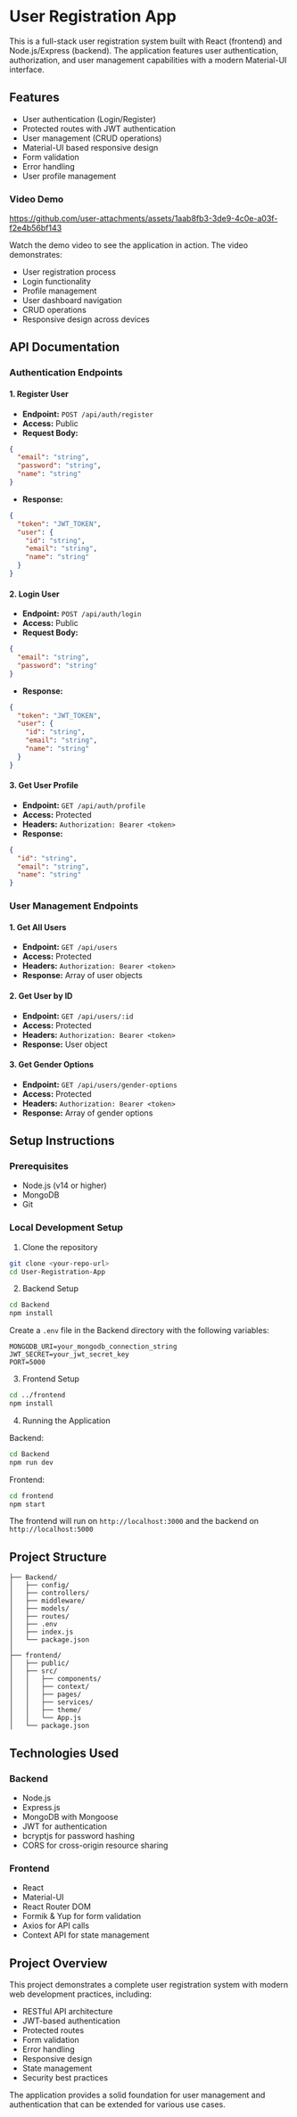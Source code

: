 # User Registration App

This is a full-stack user registration system built with React (frontend) and Node.js/Express (backend). The application features user authentication, authorization, and user management capabilities with a modern Material-UI interface.

## Features

- User authentication (Login/Register)
- Protected routes with JWT authentication
- User management (CRUD operations)
- Material-UI based responsive design
- Form validation
- Error handling
- User profile management

### Video Demo

https://github.com/user-attachments/assets/1aab8fb3-3de9-4c0e-a03f-f2e4b56bf143

Watch the demo video to see the application in action. The video demonstrates:
- User registration process
- Login functionality
- Profile management
- User dashboard navigation
- CRUD operations
- Responsive design across devices

## API Documentation

### Authentication Endpoints

#### 1. Register User
- **Endpoint:** `POST /api/auth/register`
- **Access:** Public
- **Request Body:**
```json
{
  "email": "string",
  "password": "string",
  "name": "string"
}
```
- **Response:** 
```json
{
  "token": "JWT_TOKEN",
  "user": {
    "id": "string",
    "email": "string",
    "name": "string"
  }
}
```

#### 2. Login User
- **Endpoint:** `POST /api/auth/login`
- **Access:** Public
- **Request Body:**
```json
{
  "email": "string",
  "password": "string"
}
```
- **Response:**
```json
{
  "token": "JWT_TOKEN",
  "user": {
    "id": "string",
    "email": "string",
    "name": "string"
  }
}
```

#### 3. Get User Profile
- **Endpoint:** `GET /api/auth/profile`
- **Access:** Protected
- **Headers:** `Authorization: Bearer <token>`
- **Response:**
```json
{
  "id": "string",
  "email": "string",
  "name": "string"
}
```

### User Management Endpoints

#### 1. Get All Users
- **Endpoint:** `GET /api/users`
- **Access:** Protected
- **Headers:** `Authorization: Bearer <token>`
- **Response:** Array of user objects

#### 2. Get User by ID
- **Endpoint:** `GET /api/users/:id`
- **Access:** Protected
- **Headers:** `Authorization: Bearer <token>`
- **Response:** User object

#### 3. Get Gender Options
- **Endpoint:** `GET /api/users/gender-options`
- **Access:** Protected
- **Headers:** `Authorization: Bearer <token>`
- **Response:** Array of gender options

## Setup Instructions

### Prerequisites
- Node.js (v14 or higher)
- MongoDB
- Git

### Local Development Setup

1. Clone the repository
```bash
git clone <your-repo-url>
cd User-Registration-App
```

2. Backend Setup
```bash
cd Backend
npm install
```

Create a `.env` file in the Backend directory with the following variables:
```
MONGODB_URI=your_mongodb_connection_string
JWT_SECRET=your_jwt_secret_key
PORT=5000
```

3. Frontend Setup
```bash
cd ../frontend
npm install
```

4. Running the Application

Backend:
```bash
cd Backend
npm run dev
```

Frontend:
```bash
cd frontend
npm start
```

The frontend will run on `http://localhost:3000` and the backend on `http://localhost:5000`



## Project Structure

```
├── Backend/
│   ├── config/
│   ├── controllers/
│   ├── middleware/
│   ├── models/
│   ├── routes/
│   ├── .env
│   ├── index.js
│   └── package.json
│
├── frontend/
│   ├── public/
│   ├── src/
│   │   ├── components/
│   │   ├── context/
│   │   ├── pages/
│   │   ├── services/
│   │   ├── theme/
│   │   └── App.js
│   └── package.json
```

## Technologies Used

### Backend
- Node.js
- Express.js
- MongoDB with Mongoose
- JWT for authentication
- bcryptjs for password hashing
- CORS for cross-origin resource sharing

### Frontend
- React
- Material-UI
- React Router DOM
- Formik & Yup for form validation
- Axios for API calls
- Context API for state management

## Project Overview

This project demonstrates a complete user registration system with modern web development practices, including:
- RESTful API architecture
- JWT-based authentication
- Protected routes
- Form validation
- Error handling
- Responsive design
- State management
- Security best practices

The application provides a solid foundation for user management and authentication that can be extended for various use cases.




